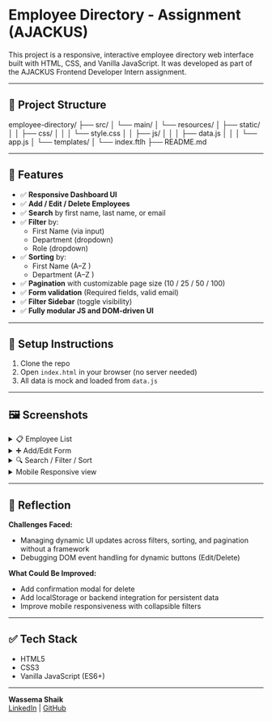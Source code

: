 # Employee Directory -  Assignment (AJACKUS)

This project is a responsive, interactive employee directory web interface built with HTML, CSS, and Vanilla JavaScript. It was developed as part of the AJACKUS Frontend Developer Intern assignment.

---

## 📁 Project Structure

employee-directory/
├── src/
│   └── main/
│       └── resources/
│           ├── static/
│           │   ├── css/
│           │   │   └── style.css
│           │   ├── js/
│           │   │   ├── data.js
│           │   │   └── app.js
│           └── templates/
│               └── index.ftlh
├── README.md

---

## 🚀 Features

- ✅ **Responsive Dashboard UI**
- ✅ **Add / Edit / Delete Employees**
- ✅ **Search** by first name, last name, or email
- ✅ **Filter** by:
  - First Name (via input)
  - Department (dropdown)
  - Role (dropdown)
- ✅ **Sorting** by:
  - First Name (A–Z )
  - Department (A–Z )
- ✅ **Pagination** with customizable page size (10 / 25 / 50 / 100)
- ✅ **Form validation** (Required fields, valid email)
- ✅ **Filter Sidebar** (toggle visibility)
- ✅ **Fully modular JS and DOM-driven UI**

---

## 🔧 Setup Instructions

1. Clone the repo
2. Open `index.html` in your browser (no server needed)
3. All data is mock and loaded from `data.js`

---

## 🖼️ Screenshots

<details>
  <summary>📋 Employee List</summary>
    
  ![Dashboard](screenshots/dashboard.png)

</details>

<details>
  <summary>➕ Add/Edit Form</summary>

  ![Form](screenshots/form.png)

</details>

<details>
  <summary>🔍 Search / Filter / Sort</summary>

  ![Search](screenshots/search.png)

  ![Sort](screenshots/sort.png)

</details>

<details>
  <summary>Mobile Responsive view</summary>

  ![Mobile](screenshots/responsive-mobile.png)

</details>

---

## 💬 Reflection

**Challenges Faced:**
- Managing dynamic UI updates across filters, sorting, and pagination without a framework
- Debugging DOM event handling for dynamic buttons (Edit/Delete)

**What Could Be Improved:**
- Add confirmation modal for delete
- Add localStorage or backend integration for persistent data
- Improve mobile responsiveness with collapsible filters

---

## ✅ Tech Stack

- HTML5
- CSS3
- Vanilla JavaScript (ES6+)

---

**Wassema Shaik**  
[LinkedIn](https://www.linkedin.com/in/wassemashaik/) | [GitHub](https://github.com/wassemashaik/employee-directory)